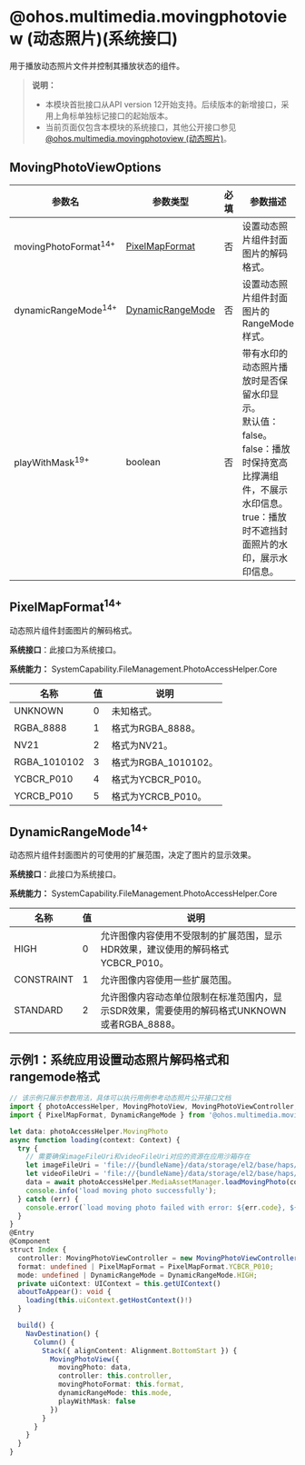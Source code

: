 # @ohos.multimedia.movingphotoview (动态照片)(系统接口)

用于播放动态照片文件并控制其播放状态的组件。

> **说明：**
>
> - 本模块首批接口从API version 12开始支持。后续版本的新增接口，采用上角标单独标记接口的起始版本。
> - 当前页面仅包含本模块的系统接口，其他公开接口参见[@ohos.multimedia.movingphotoview (动态照片)](ohos-multimedia-movingphotoview.md)。

## MovingPhotoViewOptions


| 参数名      | 参数类型                                                                                         | 必填 | 参数描述                                                                                                                                        |
| ----------- | ------------------------------------------------------------------------------------------------ | ---- | ----------------------------------------------------------------------------------------------------------------------------------------------- |
| movingPhotoFormat<sup>14+</sup>  | [PixelMapFormat](#pixelmapformat14)    | 否   | 设置动态照片组件封面图片的解码格式。                  |
| dynamicRangeMode<sup>14+</sup>  | [DynamicRangeMode](#dynamicrangemode14) | 否   | 设置动态照片组件封面图片的RangeMode样式。 |
| playWithMask<sup>19+</sup>  | boolean | 否   | 带有水印的动态照片播放时是否保留水印显示。<br/>默认值：false。<br/>false：播放时保持宽高比撑满组件，不展示水印信息。<br/>true：播放时不遮挡封面照片的水印，展示水印信息。||

## PixelMapFormat<sup>14+</sup>

动态照片组件封面图片的解码格式。

**系统接口**：此接口为系统接口。

**系统能力：** SystemCapability.FileManagement.PhotoAccessHelper.Core

| 名称                   |   值   | 说明              |
| ---------------------- | ------ | ----------------- |
| UNKNOWN                | 0      | 未知格式。|
| RGBA_8888             | 1      | 格式为RGBA_8888。|
| NV21                  | 2      | 格式为NV21。 |
| RGBA_1010102           | 3      | 格式为RGBA_1010102。|
| YCBCR_P010            | 4      | 格式为YCBCR_P010。|
| YCRCB_P010             | 5      | 格式为YCRCB_P010。 |

## DynamicRangeMode<sup>14+</sup>

动态照片组件封面图片的可使用的扩展范围，决定了图片的显示效果。

**系统接口**：此接口为系统接口。

**系统能力：** SystemCapability.FileManagement.PhotoAccessHelper.Core

| 名称                   |   值   | 说明              |
| ---------------------- | ------ | ----------------- |
| HIGH                | 0      | 允许图像内容使用不受限制的扩展范围，显示HDR效果，建议使用的解码格式YCBCR_P010。|
| CONSTRAINT         | 1      | 允许图像内容使用一些扩展范围。|
| STANDARD            | 2      | 允许图像内容动态单位限制在标准范围内，显示SDR效果，需要使用的解码格式UNKNOWN或者RGBA_8888。|

## 示例1：系统应用设置动态照片解码格式和rangemode格式

```ts
// 该示例只展示参数用法，具体可以执行用例参考动态照片公开接口文档
import { photoAccessHelper, MovingPhotoView, MovingPhotoViewController, MovingPhotoViewAttribute } from '@kit.MediaLibraryKit';
import { PixelMapFormat, DynamicRangeMode } from '@ohos.multimedia.movingphotoview';

let data: photoAccessHelper.MovingPhoto
async function loading(context: Context) {
  try {
    // 需要确保imageFileUri和videoFileUri对应的资源在应用沙箱存在
    let imageFileUri = 'file://{bundleName}/data/storage/el2/base/haps/entry/files/xxx.jpg';
    let videoFileUri = 'file://{bundleName}/data/storage/el2/base/haps/entry/files/xxx.mp4';
    data = await photoAccessHelper.MediaAssetManager.loadMovingPhoto(context, imageFileUri, videoFileUri);
    console.info('load moving photo successfully');
  } catch (err) {
    console.error(`load moving photo failed with error: ${err.code}, ${err.message}`);
  }
}
@Entry
@Component
struct Index {
  controller: MovingPhotoViewController = new MovingPhotoViewController();
  format: undefined | PixelMapFormat = PixelMapFormat.YCBCR_P010;
  mode: undefined | DynamicRangeMode = DynamicRangeMode.HIGH;
  private uiContext: UIContext = this.getUIContext()
  aboutToAppear(): void {
    loading(this.uiContext.getHostContext()!)
  }

  build() {
    NavDestination() {
      Column() {
        Stack({ alignContent: Alignment.BottomStart }) {
          MovingPhotoView({
            movingPhoto: data,
            controller: this.controller,
            movingPhotoFormat: this.format,
            dynamicRangeMode: this.mode,
            playWithMask: false
          })
        }
      }
    }
  }
}
```